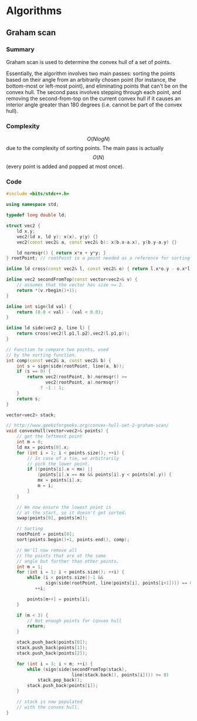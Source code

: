 # Algorithms

## Graham scan

### Summary

Graham scan is used to determine the convex hull of a set of points.

Essentially, the algorithm involves two main passes: sorting the points based on their angle from an arbitrarily chosen point \(for instance, the bottom-most or left-most point\), and eliminating points that can't be on the convex hull. The second pass involves stepping through each point, and removing the second-from-top on the current convex hull if it causes an interior angle greater than 180 degrees \(i.e. cannot be part of the convex hull\).

### Complexity

$$O(NlogN)$$ due to the complexity of sorting points. The main pass is actually $$O(N)$$ \(every point is added and popped at most once\).

### Code

```cpp
#include <bits/stdc++.h>

using namespace std;

typedef long double ld;

struct vec2 {
    ld x,y;
    vec2(ld x, ld y): x(x), y(y) {}
    vec2(const vec2& a, const vec2& b): x(b.x-a.x), y(b.y-a.y) {}

    ld normsqr() { return x*x + y*y; }
} rootPoint; // rootPoint is a point needed as a reference for sorting

inline ld cross(const vec2& l, const vec2& o) { return l.x*o.y - o.x*l.y; }

inline vec2 secondFromTop(const vector<vec2>& v) {
    // assumes that the vector has size >= 2.
    return *(v.rbegin()+1);
}

inline int sign(ld val) {
    return (0.0 < val) - (val < 0.0);
}

inline ld side(vec2 p, line l) {
    return cross(vec2(l.p1,l.p2),vec2(l.p1,p));
}

// Function to compare two points, used
// by the sorting function.
int comp(const vec2& a, const vec2& b) {
    int s = sign(side(rootPoint, line(a, b));
    if (s == 0) {
        return vec2(rootPoint, b).normsqr() >=
               vec2(rootPoint, a).normsqr()
             ? -1 : 1;
    }
    return s;
}

vector<vec2> stack;

// http://www.geeksforgeeks.org/convex-hull-set-2-graham-scan/
void convexHull(vector<vec2>& points) {
    // get the leftmost point
    int m = 0;
    ld mx = points[0].x;
    for (int i = 1; i < points.size(); ++i) {
        // In case of a tie, we arbitrarily
        // pick the lower point.
        if ((points[i].x < mx) ||
            (points[i].x == mx && points[i].y < points[m].y)) {
            mx = points[i].x;
            m = i;
        }
    }

    // We now ensure the lowest point is
    // at the start, so it doesn't get sorted.
    swap(points[0], points[m]);

    // Sorting
    rootPoint = points[0];
    sort(points.begin()+1, points.end(), comp);

    // We'll now remove all
    // the points that are at the same
    // angle but further than other points.
    int m = 1;
    for (int i = 1; i < points.size(); ++i) {
        while (i < points.size()-1 &&
               sign(side(rootPoint, line(points[i], points[i+1]))) == 0)
           ++i;

        points[m++] = points[i];
    }

    if (m < 3) {
        // Not enough points for convex hull
        return;
    }

    stack.push_back(points[0]);
    stack.push_back(points[1]);
    stack.push_back(points[2]);

    for (int i = 3; i < m; ++i) {
        while (sign(side(secondFromTop(stack),
                         line(stack.back(), points[i]))) >= 0)
            stack.pop_back();
        stack.push_back(points[i]);
    }

    // stack is now populated
    // with the convex hull.
}
```



